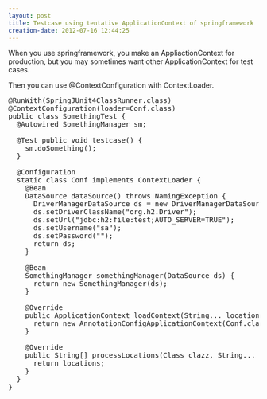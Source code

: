 ```yaml
---
layout: post
title: Testcase using tentative ApplicationContext of springframework
creation-date: 2012-07-16 12:44:25
---
```

When you use springframework, you make an AppliactionContext for production,
but you may sometimes want other ApplicationContext for test cases.

Then you can use @ContextConfiguration with ContextLoader.

<pre class="brush:java">
@RunWith(SpringJUnit4ClassRunner.class)
@ContextConfiguration(loader=Conf.class)
public class SomethingTest {
  @Autowired SomethingManager sm;

  @Test public void testcase() {
    sm.doSomething();
  }

  @Configuration
  static class Conf implements ContextLoader {
    @Bean
    DataSource dataSource() throws NamingException {
      DriverManagerDataSource ds = new DriverManagerDataSource();
      ds.setDriverClassName("org.h2.Driver");
      ds.setUrl("jdbc:h2:file:test;AUTO_SERVER=TRUE");
      ds.setUsername("sa");
      ds.setPassword("");
      return ds;
    }

    @Bean
    SomethingManager somethingManager(DataSource ds) {
      return new SomethingManager(ds);
    }

    @Override
    public ApplicationContext loadContext(String... locations) throws Exception {
      return new AnnotationConfigApplicationContext(Conf.class);
    }

    @Override
    public String[] processLocations(Class<?> clazz, String... locations) {
      return locations;
    }
  }
}
</pre>

